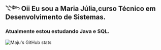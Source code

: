 ## 𓇢𓆸 Oii Eu sou a Maria Júlia,curso Técnico em Desenvolvimento de Sistemas.
###  Atualmente estou estudando Java e SQL.
![Maju's GitHub stats](https://github-readme-stats.vercel.app/api?username=Mariajuliasants&show_icons=true&theme=dracula)



